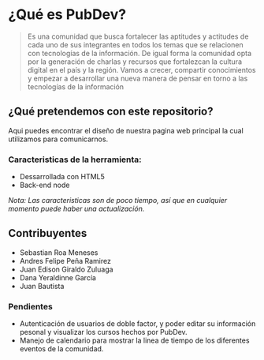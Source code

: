# ¿Qué es PubDev?

> Es una comunidad que busca fortalecer las aptitudes y actitudes de cada uno de sus integrantes en todos los temas que se relacionen con tecnologías de la información. De igual forma la comunidad opta por la generación de charlas y recursos que fortalezcan la cultura digital en el país y la región. Vamos a crecer, compartir conocimientos y empezar a desarrollar una nueva manera de pensar en torno a las tecnologías de la información
## ¿Qué pretendemos con este repositorio?
Aqui puedes encontrar el diseño de nuestra pagina web principal la cual utilizamos para comunicarnos.

### Caracteristicas de la herramienta:

* Dessarrollada con HTML5
* Back-end node

*Nota: Las caracteristicas son de poco tiempo, así que en cualquier momento puede haber una actualización.*

## Contribuyentes

* Sebastian Roa Meneses
* Andres Felipe Peña Ramirez
* Juan Edison Giraldo Zuluaga
* Dana Yeraldinne García
* Juan Bautista

### Pendientes
* Autenticación de usuarios de doble factor, y poder editar su información pesonal y visualizar los cursos hechos por PubDev.
* Manejo de calendario para mostrar la linea de tiempo de los diferentes eventos de la comunidad.
